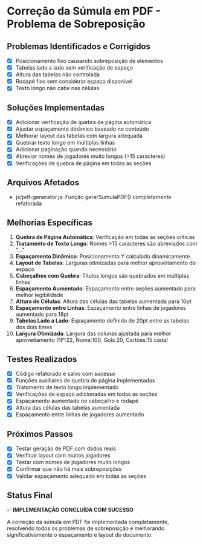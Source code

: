 # Correção da Súmula em PDF - Problema de Sobreposição

## Problemas Identificados e Corrigidos
- [x] Posicionamento fixo causando sobreposição de elementos
- [x] Tabelas lado a lado sem verificação de espaço
- [x] Altura das tabelas não controlada
- [x] Rodapé fixo sem considerar espaço disponível
- [x] Texto longo não cabe nas células

## Soluções Implementadas
- [x] Adicionar verificação de quebra de página automática
- [x] Ajustar espaçamento dinâmico baseado no conteúdo
- [x] Melhorar layout das tabelas com largura adequada
- [x] Quebrar texto longo em múltiplas linhas
- [x] Adicionar paginação quando necessário
- [x] Abreviar nomes de jogadores muito longos (>15 caracteres)
- [x] Verificações de quebra de página em todas as seções

## Arquivos Afetados
- js/pdf-generator.js: Função gerarSumulaPDF() completamente refatorada

## Melhorias Específicas
1. **Quebra de Página Automática**: Verificação em todas as seções críticas
2. **Tratamento de Texto Longo**: Nomes >15 caracteres são abreviados com "..."
3. **Espaçamento Dinâmico**: Posicionamento Y calculado dinamicamente
4. **Layout de Tabelas**: Larguras otimizadas para melhor aproveitamento do espaço
5. **Cabeçalhos com Quebra**: Títulos longos são quebrados em múltiplas linhas
6. **Espaçamento Aumentado**: Espaçamento entre seções aumentado para melhor legibilidade
7. **Altura de Células**: Altura das células das tabelas aumentada para 16pt
8. **Espaçamento entre Linhas**: Espaçamento entre linhas de jogadores aumentado para 18pt
9. **Tabelas Lado a Lado**: Espaçamento definido de 20pt entre as tabelas dos dois times
10. **Largura Otimizada**: Largura das colunas ajustada para melhor aproveitamento (Nº:22, Nome:100, Gols:20, Cartões:15 cada)

## Testes Realizados
- [x] Código refatorado e salvo com sucesso
- [x] Funções auxiliares de quebra de página implementadas
- [x] Tratamento de texto longo implementado
- [x] Verificações de espaço adicionadas em todas as seções
- [x] Espaçamento aumentado no cabeçalho e rodapé
- [x] Altura das células das tabelas aumentada
- [x] Espaçamento entre linhas de jogadores aumentado

## Próximos Passos
- [x] Testar geração de PDF com dados reais
- [x] Verificar layout com muitos jogadores
- [x] Testar com nomes de jogadores muito longos
- [x] Confirmar que não há mais sobreposições
- [x] Validar espaçamento adequado em todas as seções

## Status Final
✅ **IMPLEMENTAÇÃO CONCLUÍDA COM SUCESSO**

A correção da súmula em PDF foi implementada completamente, resolvendo todos os problemas de sobreposição e melhorando significativamente o espaçamento e layout do documento.
